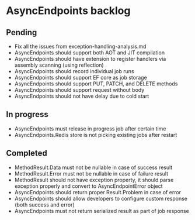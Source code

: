 # AsyncEndpoints backlog

## Pending

- Fix all the issues from exception-handling-analysis.md
- AsyncEndpoints should support both AOT and JIT compilation
- AsyncEndpoints should have extension to register handlers via assembly scanning (using reflection)
- AsyncEndpoints should record individual job runs
- AsyncEndpoints should support EF core as job storage
- AsyncEndpoints should support PUT, PATCH, and DELETE methods
- AsyncEndpoints should support request without body
- AsyncEndpoints should not have delay due to cold start

## In progress

- AsyncEndpoints must release in progress job after certain time
- AsyncEndpoints.Redis store is not picking existing jobs after restart

## Completed

- MethodResult.Data must not be nullable in case of success result
- MethodResult.Error must not be nullable in case of failure result
- MethodResult should not have exception property, it should parse exception properly and convert to AsyncEndpointError object
- AsyncEndpoints should return proper Result.Problem in case of error
- AsyncEndpoints should allow developers to configure custom response (both success and error)
- AsyncEndpoints must not return serialized result as part of job response
